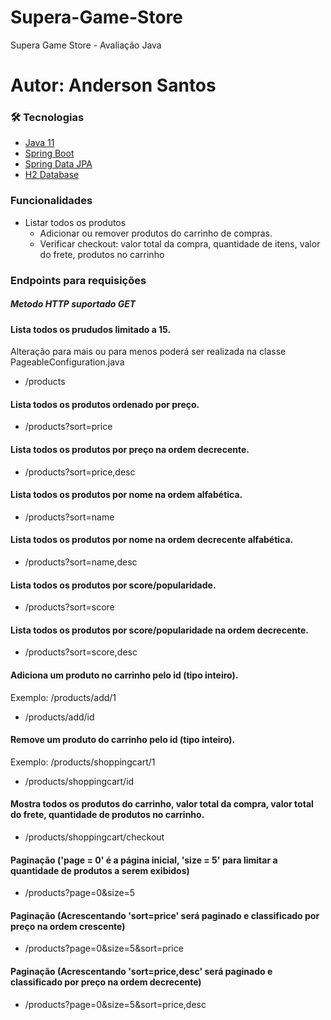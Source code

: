 # Supera-Game-Store
Supera Game Store - Avaliação Java
# Autor: Anderson Santos
### 🛠 Tecnologias
- [Java 11](https://docs.oracle.com/en/java/javase/11/)
- [Spring Boot](https://spring.io/projects/spring-boot)
- [Spring Data JPA](https://spring.io/projects/spring-data-jpa)
- [H2 Database](https://www.h2database.com/html/main.html)

### Funcionalidades
- Listar todos os produtos
    - Adicionar ou remover produtos do carrinho de compras.
     - Verificar checkout: valor total da compra, quantidade de itens, valor do frete, produtos no carrinho
     
### Endpoints para requisições  
##### Metodo HTTP suportado GET
#### Lista todos os prududos limitado a 15.
Alteração para mais ou para menos poderá ser realizada na classe PageableConfiguration.java
* /products
#### Lista todos os produtos ordenado por preço.
* /products?sort=price
#### Lista todos os produtos por preço na ordem decrecente.
* /products?sort=price,desc
#### Lista todos os produtos por nome na ordem alfabética.
* /products?sort=name
#### Lista todos os produtos por nome na ordem decrecente alfabética.
* /products?sort=name,desc
#### Lista todos os produtos por score/popularidade.
* /products?sort=score
#### Lista todos os produtos por score/popularidade na ordem decrecente.
* /products?sort=score,desc
#### Adiciona um produto no carrinho pelo id (tipo inteiro).
Exemplo: /products/add/1
* /products/add/id
#### Remove um produto do carrinho pelo id (tipo inteiro).
Exemplo: /products/shoppingcart/1
* /products/shoppingcart/id
#### Mostra todos os produtos do carrinho, valor total da compra, valor total do frete, quantidade de produtos no carrinho.
* /products/shoppingcart/checkout

#### Paginação ('page = 0' é a página inicial, 'size = 5' para limitar a quantidade de produtos a serem exibidos)
* /products?page=0&size=5
#### Paginação (Acrescentando 'sort=price' será paginado e classificado por preço na ordem crescente)
* /products?page=0&size=5&sort=price
#### Paginação (Acrescentando 'sort=price,desc' será paginado e classificado por preço na ordem decrecente)
* /products?page=0&size=5&sort=price,desc
